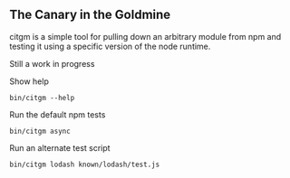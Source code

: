 ## The Canary in the Goldmine

citgm is a simple tool for pulling down an arbitrary module
from npm and testing it using a specific version of the
node runtime.

Still a work in progress

Show help
```
bin/citgm --help
```

Run the default npm tests
```
bin/citgm async
```

Run an alternate test script
```
bin/citgm lodash known/lodash/test.js
```
